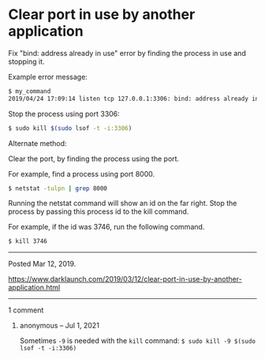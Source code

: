 # Clear port in use by another application

Fix "bind: address already in use" error by finding the process in use and stopping it.

Example error message:

```bash
$ my_command
2019/04/24 17:09:14 listen tcp 127.0.0.1:3306: bind: address already in use
```

Stop the process using port 3306:

```bash
$ sudo kill $(sudo lsof -t -i:3306)
```

Alternate method:

Clear the port, by finding the process using the port.

For example, find a process using port 8000.

```bash
$ netstat -tulpn | grep 8000
```

Running the netstat command will show an id on the far right. Stop the process by passing this process id to the kill command.

For example, if the id was 3746, run the following command.

```bash
$ kill 3746
```

---

Posted Mar 12, 2019.

https://www.darklaunch.com/2019/03/12/clear-port-in-use-by-another-application.html

---

1 comment

<ol><li><div>

anonymous &ndash; Jul 1, 2021<div>

Sometimes `-9` is needed with the `kill` command:
`$ sudo kill -9 $(sudo lsof -t -i:3306)`

</div></div></li></ol>
